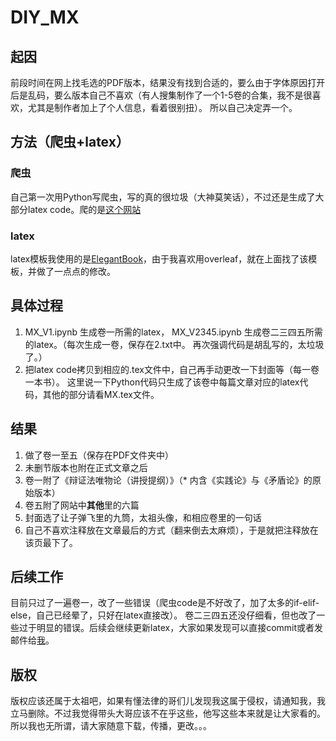 # DIY_MX
## 起因
前段时间在网上找毛选的PDF版本，结果没有找到合适的，要么由于字体原因打开后是乱码，要么版本自己不喜欢（有人搜集制作了一个1-5卷的合集，我不是很喜欢，尤其是制作者加上了个人信息，看着很别扭）。 所以自己决定弄一个。
## 方法（爬虫+latex）
### 爬虫
自己第一次用Python写爬虫，写的真的很垃圾（大神莫笑话），不过还是生成了大部分latex code。爬的是[这个网站](https://www.marxists.org/chinese/maozedong/index.htm)
### latex
latex模板我使用的是[ElegantBook](https://www.overleaf.com/latex/templates/elegantbook-template/zpsrbmdsxrgy)，由于我喜欢用overleaf，就在上面找了该模板，并做了一点点的修改。
## 具体过程
1. MX_V1.ipynb 生成卷一所需的latex， MX_V2345.ipynb 生成卷二三四五所需的latex。（每次生成一卷，保存在2.txt中。 再次强调代码是胡乱写的，太垃圾了。）
2. 把latex code拷贝到相应的.tex文件中，自己再手动更改一下封面等（每一卷一本书）。 这里说一下Python代码只生成了该卷中每篇文章对应的latex代码，其他的部分请看MX.tex文件。
## 结果
1. 做了卷一至五（保存在PDF文件夹中）
2. 未删节版本也附在正式文章之后
3. 卷一附了《辩证法唯物论（讲授提纲）》（* 内含《实践论》与《矛盾论》的原始版本）
4. 卷五附了网站中**其他**里的六篇
5. 封面选了让子弹飞里的九筒，太祖头像，和相应卷里的一句话
6. 自己不喜欢注释放在文章最后的方式（翻来倒去太麻烦），于是就把注释放在该页最下了。
## 后续工作
目前只过了一遍卷一，改了一些错误（爬虫code是不好改了，加了太多的if-elif-else，自己已经晕了，只好在latex直接改）。 卷二三四五还没仔细看，但也改了一些过于明显的错误。后续会继续更新latex，大家如果发现可以直接commit或者发邮件给[我](mailto:ningzhang0123@gmail.com)。
## 版权
版权应该还属于太祖吧，如果有懂法律的哥们儿发现我这属于侵权，请通知我，我立马删除。不过我觉得带头大哥应该不在乎这些，他写这些本来就是让大家看的。所以我也无所谓，请大家随意下载，传播，更改。。。

